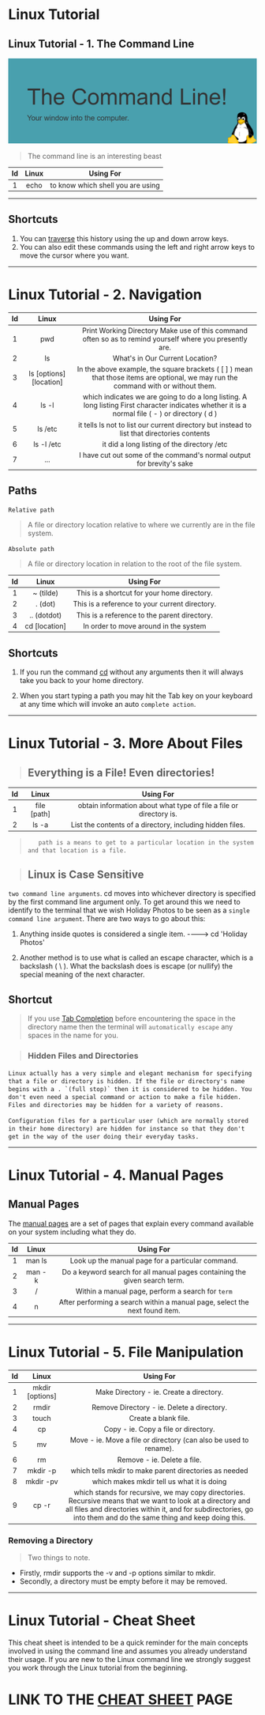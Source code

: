 # Linux Tutorial
## Linux Tutorial - 1. The Command Line

![alt text](assets/05.png "05")

> The command line is an interesting beast

| Id  | Linux  | Using For  |
|:-:|:-:|:-:|
| 1  | echo  | to know which shell you are using  |


----
## Shortcuts 
1. You can [traverse](https://ryanstutorials.net/linuxtutorial/commandline.php) this history using the up and down arrow keys.
2. You can also edit these commands using the left and right arrow keys to move the cursor where you want.

---
# Linux Tutorial - 2. Navigation

| Id  | Linux  | Using For  |
|:-:|:-:|:-:|
| 1  | pwd   | Print Working Directory Make use of this command often so as to remind yourself where you presently are.  |
| 2  |  ls  | What's in Our Current Location?  |
| 3  |  ls [options] [location]  | In the above example, the square brackets ( [ ] ) mean that those items are optional, we may run the command with or without them.  |
| 4  | ls -l   | which indicates we are going to do a long listing. A long listing First character indicates whether it is a normal file ( - ) or directory ( d ) |
| 5  |  ls /etc  | it tells ls not to list our current directory but instead to list that directories contents  |
| 6  |  ls -l /etc  | it did a long listing of the directory /etc  |
| 7  |  ...  | I have cut out some of the command's normal output for brevity's sake  |

## Paths

`Relative path`
> A file or directory location relative to where we currently are in the file system.


`Absolute path`
> A file or directory location in relation to the root of the file system.

| Id  | Linux  | Using For  |
|:-:|:-:|:-:|
| 1  | ~ (tilde)  | This is a shortcut for your home directory. |
| 2  | . (dot)  | This is a reference to your current directory. |
| 3  | .. (dotdot)  | This is a reference to the parent directory. |
| 4  |  cd [location] | In order to move around in the system |

## Shortcuts
1. If you run the command [cd](https://ryanstutorials.net/linuxtutorial/navigation.php) without any arguments then it will always take you back to your home directory.

2. When you start typing a path you may hit the Tab key on your keyboard at any time which will invoke an auto `complete action`.

----
# Linux Tutorial - 3. More About Files
> ## **Everything is a File! Even directories!**

| Id  | Linux  | Using For  |
|:-:|:-:|:-:|
| 1  | file [path]  | obtain information about what type of file a file or directory is. |
| 2  | ls -a  | List the contents of a directory, including hidden files.  |


>        path is a means to get to a particular location in the system and that location is a file.

> ## **Linux is Case Sensitive**

`two command line arguments`. cd moves into whichever directory is specified by the first command line argument only. To get around this we need to identify to the terminal that we wish Holiday Photos to be seen as a `single command line argument`. There are two ways to go about this:

1. Anything inside quotes is considered a single item.
----> cd 'Holiday Photos'

2. Another method is to use what is called an escape character, which is a backslash ( \ ). What the backslash does is escape (or nullify) the special meaning of the next character.

## Shortcut
> If you use [Tab Completion](https://ryanstutorials.net/linuxtutorial/aboutfiles.php) before encountering the space in the directory name then the terminal will `automatically escape` any spaces in the name for you.

> ### **Hidden Files and Directories**

    Linux actually has a very simple and elegant mechanism for specifying that a file or directory is hidden. If the file or directory's name begins with a . `(full stop)` then it is considered to be hidden. You don't even need a special command or action to make a file hidden. Files and directories may be hidden for a variety of reasons. 

    Configuration files for a particular user (which are normally stored in their home directory) are hidden for instance so that they don't get in the way of the user doing their everyday tasks.

----

# Linux Tutorial - 4. Manual Pages
## Manual Pages
The [manual pages](https://ryanstutorials.net/linuxtutorial/manual.php) are a set of pages that explain every command available on your system including what they do.


| Id  | Linux  | Using For  |
|:-:|:-:|:-:|
| 1  | man ls | Look up the manual page for a particular command. |
| 2  | man -k | Do a keyword search for all manual pages containing the given search term.  |
| 3  | /<term>  | Within a manual page, perform a search for `term` |
| 4  | n  | After performing a search within a manual page, select the next found item.|

----

# Linux Tutorial - 5. File Manipulation

| Id  | Linux  | Using For  |
|:-:|:-:|:-:|
| 1  | mkdir [options] <Directory> | Make Directory - ie. Create a directory.  |
| 2  | rmdir | Remove Directory - ie. Delete a directory.  |
| 3  | touch | Create a blank file.  |
| 4  | cp | Copy - ie. Copy a file or directory.  |
| 5  | mv | Move - ie. Move a file or directory (can also be used to rename).  |
| 6  | rm | Remove - ie. Delete a file.  |
| 7  | mkdir -p | which tells mkdir to make parent directories as needed  |
| 8  | mkdir -pv | which makes mkdir tell us what it is doing  |
| 9  | cp -r | which stands for recursive, we may copy directories. Recursive means that we want to look at a directory and all files and directories within it, and for subdirectories, go into them and do the same thing and keep doing this.  |


### Removing a Directory
> Two things to note. 
- Firstly, rmdir supports the -v and -p options similar to mkdir. 
- Secondly, a directory must be empty before it may be removed.

-----

# Linux Tutorial - Cheat Sheet

This cheat sheet is intended to be a quick reminder for the main concepts involved in using the command line and assumes you already understand their usage. If you are new to the Linux command line we strongly suggest you work through the Linux tutorial from the beginning. 

# LINK TO THE [CHEAT SHEET](https://ryanstutorials.net/linuxtutorial/cheatsheet.php) PAGE